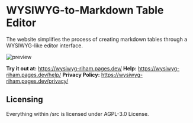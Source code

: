 # WYSIWYG-to-Markdown Table Editor

The website simplifies the process of creating markdown tables through a WYSIWYG-like editor interface.

![preview](https://wysiwyg-riham.pages.dev/images/wysiwyg-opengraph.jpg)

**Try it out at:** https://wysiwyg-riham.pages.dev/
**Help:** https://wysiwyg-riham.pages.dev/help/
**Privacy Policy:** https://wysiwyg-riham.pages.dev/privacy/

## Licensing 
Everything within /src is licensed under AGPL-3.0 License.
